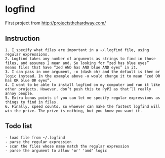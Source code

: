 # logfind
First project from http://projectsthehardway.com/

## Instruction
    1. I specify what files are important in a ~/.logfind file, using regular expressions.
    2. Logfind takes any number of arguments as strings to find in those files, and assumes I mean and. So looking for “zed has blue eyes” means files that have “zed AND has AND blue AND eyes” in it.
    3. I can pass in one argument, -o (dash oh) and the default is then or logic instead. In the example above -o would change it to mean “zed OR has OR blue OR eyes”.
    4. I want to be able to install logfind on my computer and run it like other projects. However, don’t push this to PyPI as that’ll really annoy people.
    5. Extra bonus points if you can let me specify regular expressions as things to find in files.
    6. Finally, speed counts, so whoever can make the fastest logfind will win the prize. The prize is nothing, but you know you want it.


## Todo list
	- load file from ~/.logfind
	- parse the regular expression
	- scan the files whose name match the regular expression
	- parse the argument to allow 'or' 'and' logic
